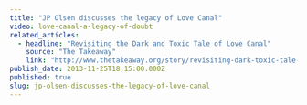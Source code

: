 ```yaml
---
title: "JP Olsen discusses the legacy of Love Canal"
video: love-canal-a-legacy-of-doubt
related_articles:
  - headline: "Revisiting the Dark and Toxic Tale of Love Canal"
    source: "The Takeaway"
    link: "http://www.thetakeaway.org/story/revisiting-dark-toxic-tale-love-canal/"
publish_date: 2013-11-25T18:15:00.000Z
published: true
slug: jp-olsen-discusses-the-legacy-of-love-canal
---
```


